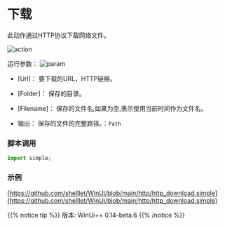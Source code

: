 # 下载 
此动作通过HTTP协议下载网络文件。

![action](./images/2022-11-27_144417.png ':size=90%')


运行参数：
![param](./images/2022-11-27_144504.png ':size=90%')



* [Url]： 要下载的URL，HTTP链接。
* [Folder]： 保存的目录。
* [Filename]： 保存的文件名,如果为空,表示使用当前时间作为文件名。

* 输出： 保存的文件的完整路径。：`Path`



### 脚本调用

```python
import simple;

```

### 示例

[https://github.com/shelllet/WinUi/blob/main/http/http_download.simple](https://github.com/shelllet/WinUi/blob/main/http/http_download.simple)


{{% notice tip %}}
版本: WinUi++ 0.14-beta.6 
{{% /notice %}}